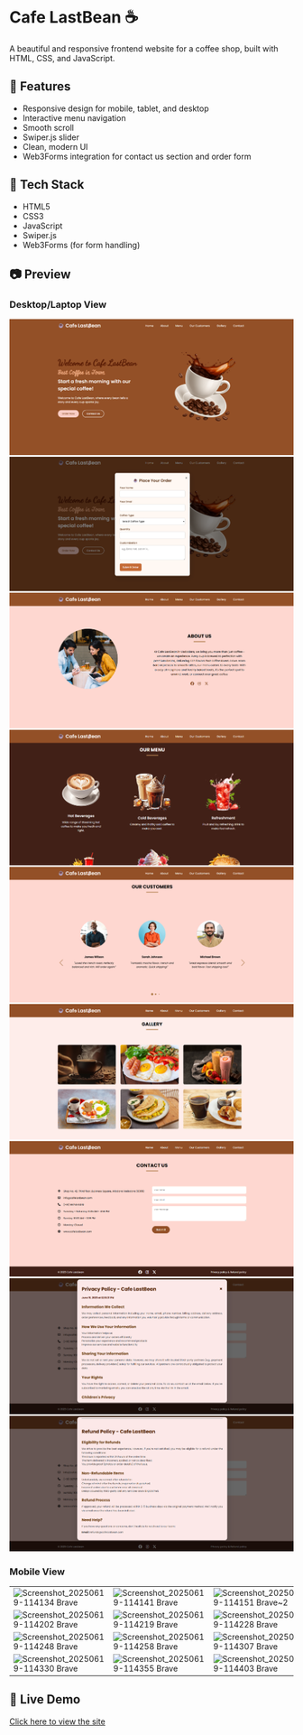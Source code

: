 # Cafe LastBean ☕️
A beautiful and responsive frontend website for a coffee shop, built with HTML, CSS, and JavaScript.

## 🌟 Features
- Responsive design for mobile, tablet, and desktop
- Interactive menu navigation
- Smooth scroll
- Swiper.js slider
- Clean, modern UI
- Web3Forms integration for contact us section and order form

## 🚀 Tech Stack
- HTML5
- CSS3
- JavaScript
- Swiper.js
- Web3Forms (for form handling)

## 📷 Preview

### Desktop/Laptop View
![alt text](<Screenshot 2025-06-19 121446.png>)
![alt text](<Screenshot 2025-06-19 121502.png>)
![alt text](<Screenshot 2025-06-19 121518.png>)
![alt text](<Screenshot 2025-06-19 121533.png>)
![alt text](<Screenshot 2025-06-19 121547.png>)
![alt text](<Screenshot 2025-06-19 121600.png>)
![alt text](<Screenshot 2025-06-19 121621.png>)
![alt text](<Screenshot 2025-06-19 121643.png>)
![alt text](<Screenshot 2025-06-19 121700.png>)

### Mobile View

| | | | |
|---|---|---|---|
| ![Screenshot_20250619-114134 Brave](https://github.com/user-attachments/assets/e3dbeaf1-7050-4309-9a7c-0cf9f7beb0a0) | ![Screenshot_20250619-114141 Brave](https://github.com/user-attachments/assets/ad5b9a4f-ee59-4798-b034-0027787784e0) | ![Screenshot_20250619-114151 Brave~2](https://github.com/user-attachments/assets/a09a4c9e-f499-4686-a288-a257ede51f1e) | ![Screenshot_20250619-114157 Brave](https://github.com/user-attachments/assets/a3042699-76cc-4a5a-a5cd-8850c4f31e1e) |
| ![Screenshot_20250619-114202 Brave](https://github.com/user-attachments/assets/4c23751d-9436-4f2b-b99c-7a82d3cf40cc) | ![Screenshot_20250619-114219 Brave](https://github.com/user-attachments/assets/f1985337-6a1c-4a3f-be26-23b0f031812e) | ![Screenshot_20250619-114228 Brave](https://github.com/user-attachments/assets/297a200c-af21-46af-a60d-bc0f137fbd67) | ![Screenshot_20250619-114242 Brave](https://github.com/user-attachments/assets/04d6fb22-73dd-44fd-a006-da20cb6b5031) |
| ![Screenshot_20250619-114248 Brave](https://github.com/user-attachments/assets/0e3e86eb-37c8-48e5-a75c-73d517026342) | ![Screenshot_20250619-114258 Brave](https://github.com/user-attachments/assets/b2da4bca-c189-4a32-bc8a-eccb4ddc5b7c) | ![Screenshot_20250619-114307 Brave](https://github.com/user-attachments/assets/c31eeeba-ecff-41e0-8292-432b61aa826c) | ![Screenshot_20250619-114317 Brave](https://github.com/user-attachments/assets/ae0db00c-93de-4eb5-add3-9de205999bb2) |
| ![Screenshot_20250619-114330 Brave](https://github.com/user-attachments/assets/8515cba1-b7b5-41b8-b9aa-34beff1e8db2) | ![Screenshot_20250619-114355 Brave](https://github.com/user-attachments/assets/b6602f7c-93bd-41de-ac73-24f1805d7a9f) | ![Screenshot_20250619-114403 Brave](https://github.com/user-attachments/assets/aee9471c-b4cd-46e3-8fe0-5013ca08e0d0) | ![Screenshot_20250619-114420 Brave](https://github.com/user-attachments/assets/96470834-28e1-4eb2-b321-2faa9291205a) |

## 🔗 Live Demo
[Click here to view the site](https://cafe-last-bean.vercel.app/)
